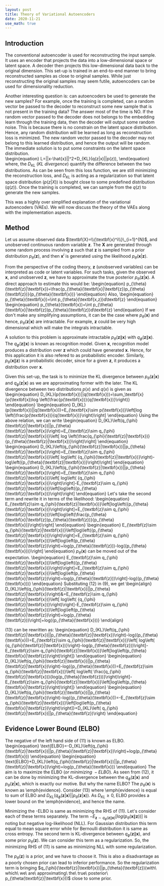 ```yaml
---
layout: post
title: Theory of Variational Autoencoders
date: 2020-11-21
use_math: true
---
```


## Introduction
The conventional autoencoder is used for reconstructing the input sample. It uses an encoder that projects the data into a low-dimensional space or latent space. A decoder then projects this low-dimensional data back to the original dimension. This set-up is trained in an end-to-end manner to bring reconstructed samples as close to original samples. While just reconstructing the original samples may seem futile, autoencoders can be used for dimensionality reduction. 

Another interesting question is: can autoencoders be used to generate the new samples? For example, once the training is completed, can a random vector be passed to the decoder to reconstruct some new sample that is not present in the training data? The answer most of the time is NO. If the random vector passed to the decoder does not belongs to the embedding learn through the training data, then the decoder will output some random noise. This is because there is no constrain on the latent space distribution. Hence, any random distribution will be learned as long as reconstruction loss is minimized. The new random vector passed to the decoder may not belong to this learned distribution, and hence the output will be random. The immediate solution is to put some constraints on the latent space distribution.  
\begin{equation}
L=||x-\hat{x}||^2+D_{KL}(q(z|x)||p(z)),
\end{equation}
where, the $D_{KL}$ $(KL\ divergence)$ quantify the difference between the two distributions. As can be seen from this loss function, we are still minimizing the reconstruction loss, and $D_{KL}$  is acting as a regularization so that latent space distribution $(p(z|X))$ is bought close to some predefined distribution $(q(z))$. Once the training is completed, we can sample from the $q(z)$ to generate the new samples. 

This was a  highly over simplified explanation of the variational autoencoders (VAEs). We will now discuss the theory of the VAEs along with the implementation aspects.

## Method
Let us assume observed data $\textbf{X}=\\{\textbf{x}^i\\}\_{i=1}^{N}$, and unobserved continuous random variable $\textbf{z}$. The $\textbf{X}$ are generated through some random process involving $\textbf{z}$ such that $\textbf{z}$ is sampled from a prior distribution $p_{\theta}(\textbf{z})$, and then $\textbf{x}^i$ is generated using the likelihood $p_{\theta}(\textbf{x}|\textbf{z})$.

From the perspective of the coding theory, $\textbf{z}$ (unobserved variables) can be interpreted as code or latent variables. For such tasks, given the observed $\textbf{x}$, and unobserved $\textbf{z}$, we have to approximate the true posterior $p_{\theta}(\textbf{z}|\textbf{x})$. A direct approach to estimate this would be:
\begin{equation}
p_{\theta}(\textbf{z}|\textbf{x})=\frac{p_{\theta}(\textbf{x}|\textbf{z})p_{\theta}(\textbf{z})}{p_{\theta}(\textbf{x})}
\end{equation}
Also,
\begin{equation}
p_{\theta}(\textbf{x})=\int p_{\theta}(\textbf{x,z})d\textbf{z} 
\end{equation}
\begin{equation}
p_{\theta}(\textbf{x})=\int p_{\theta}(\textbf{x}|\textbf{z})p_{\theta}(\textbf{z})d\textbf{z}
\end{equation}
If we don't make any simplifying assumptions, it can be the case where $p_{\theta}(\textbf{x})$ and hence, $p_{\theta}(\textbf{z}|\textbf{x})$ are intractable. For example, $\textbf{z}$ could be very high dimensional which will make the integrals intractable. 

A solution to this problem is approximate intractable $p_{\theta}(\textbf{z}\|\textbf{x})$ with $q_{\phi}(\textbf{z}\|\textbf{x})$. The $q_{\phi}(\textbf{z}\|\textbf{x})$ is known as recognition model. Given $\textbf{x}$, recognition model produces a distribution over $\textbf{z}$ which could have generated $\textbf{x}$. Hence, for this application it is also refered to as  probabilistic encoder. Similarly, $p_{\theta}(\textbf{x}\|\textbf{z})$ is a probabilistic decoder, since for a given $\textbf{z}$, it produces a distribution over $\textbf{x}$. 

Given this set-up, the task is to minimize the KL divergence between  $p_{\theta}(\textbf{z}|\textbf{x})$ and $q_{\phi}(\textbf{z}|\textbf{x})$ as we are approximating former with the later. The KL divergence between two distributions $p(x)$ and $q(x)$ is given as
\begin{equation}
D_{KL}(p(\textbf{x})||q(\textbf{x}))=\sum_\textbf{x}{p(\textbf{x})log \left(\frac{p(\textbf{x})}{q(\textbf{x})}\right)}
\end{equation}
\begin{equation}
D_{KL}(p(\textbf{x})||q(\textbf{x}))=E_{\textbf{x}\sim p(\textbf{x})}\left[log \left(\frac{p(\textbf{x})}{q(\textbf{x})}\right)\right]
\end{equation}
Using the above relation, we can write
\begin{equation}
D_{KL}\left(q_{\phi}(\textbf{z}|\textbf{x})||p_{\theta}(\textbf{z}|\textbf{x})\right)=E_{\textbf{z}\sim q_{\phi}(\textbf{z}|\textbf{x})}\left[ log \left(\frac{q_{\phi}(\textbf{z}|\textbf{x})}{p_{\theta}(\textbf{z}|\textbf{x})}\right)\right]
\end{equation}
\begin{equation}
D_{KL}\left(q_{\phi}(\textbf{z}|\textbf{x})||p_{\theta}(\textbf{z}|\textbf{x})\right)=E_{\textbf{z}\sim q_{\phi}(\textbf{z}|\textbf{x})}\left[ log\left( {q_{\phi}(\textbf{z}|\textbf{x})}\right)-log\left({p_{\theta}(\textbf{z}|\textbf{x})}\right)\right]
\end{equation}
\begin{equation}
D_{KL}\left(q_{\phi}(\textbf{z}|\textbf{x})||p_{\theta}(\textbf{z}|\textbf{x})\right)=E_{\textbf{z}\sim q_{\phi}(\textbf{z}|\textbf{x})}\left[ log\left( {q_{\phi}(\textbf{z}|\textbf{x})}\right)\right]-E_{\textbf{z}\sim q_{\phi}(\textbf{z}|\textbf{x})}\left[log\left({p_{\theta}(\textbf{z}|\textbf{x})}\right)\right]
\end{equation}
Let's take the second term and rewrite it in terms of the likelihood:
\begin{equation}
E_{\textbf{z}\sim q_{\phi}(\textbf{z}|\textbf{x})}\left[log\left({p_{\theta}(\textbf{z}|\textbf{x})}\right)\right]=E_{\textbf{z}\sim q_{\phi}(\textbf{z}|\textbf{x})}\left[log\left(\frac{p_{\theta}(\textbf{x}|\textbf{z})p_{\theta}(\textbf{z})}{p_{\theta}(\textbf{x})}\right)\right]
\end{equation}
\begin{equation}
E_{\textbf{z}\sim q_{\phi}(\textbf{z}|\textbf{x})}\left[log\left({p_{\theta}(\textbf{z}|\textbf{x})}\right)\right]=E_{\textbf{z}\sim q_{\phi}(\textbf{z}|\textbf{x})}\left[log\left(p_{\theta}(\textbf{x}|\textbf{z})\right)+log(p_{\theta}(\textbf{z}))-log({p_{\theta}(\textbf{x}))}\right]
\end{equation}
$p_{\theta}(\textbf{x})$ can be moved out of the expectation. 
\begin{equation}
E_{\textbf{z}\sim q_{\phi}(\textbf{z}|\textbf{x})}\left[log\left({p_{\theta}(\textbf{z}|\textbf{x})}\right)\right]=E_{\textbf{z}\sim q_{\phi}(\textbf{z}|\textbf{x})}\left[log\left(p_{\theta}(\textbf{x}|\textbf{z})\right)+log(p_{\theta}(\textbf{z}))\right]-log({p_{\theta}(\textbf{x}))}
\end{equation}
Substituting $(12)$ in $(9)$, we get
\begin{align}
D_{KL}\left(q_{\phi}(\textbf{z}|\textbf{x})||p_{\theta}(\textbf{z}|\textbf{x})\right)&=E_{\textbf{z}\sim q_{\phi}(\textbf{z}|\textbf{x})}\left[ log\left( {q_{\phi}(\textbf{z}|\textbf{x})}\right)\right]-E_{\textbf{z}\sim q_{\phi}(\textbf{z}|\textbf{x})}\left[log\left(p_{\theta}(\textbf{x}|\textbf{z})\right)+log(p_{\theta}(\textbf{z}))\right]+log({p_{\theta}(\textbf{x}))}
\end{align}

$(13)$ can be rewritten as:
\begin{equation}
D_{KL}\left(q_{\phi}(\textbf{z}|\textbf{x})||p_{\theta}(\textbf{z}|\textbf{x})\right)-log({p_{\theta}(\textbf{x}))=E_{\textbf{z}\sim q_{\phi}(\textbf{z}|\textbf{x})}\left[ log\left( {q_{\phi}(\textbf{z}|\textbf{x})}\right)-log(p_{\theta}(\textbf{z}))\right]-E_{\textbf{z}\sim q_{\phi}(\textbf{z}|\textbf{x})}\left[log\left(p_{\theta}(\textbf{x}|\textbf{z})\right)\right]}
\end{equation}
\begin{equation}
D_{KL}\left(q_{\phi}(\textbf{z}|\textbf{x})||p_{\theta}(\textbf{z}|\textbf{x})\right)-log({p_{\theta}(\textbf{x}))=E_{\textbf{z}\sim q_{\phi}(\textbf{z}|\textbf{x})}\left[ log\left( \frac{q_{\phi}(\textbf{z}|\textbf{x})}{log(p_{\theta}(\textbf{z}))}\right)\right]-E_{\textbf{z}\sim q_{\phi}(\textbf{z}|\textbf{x})}\left[log\left(p_{\theta}(\textbf{x}|\textbf{z})\right)\right]}
\end{equation}
\begin{equation}
D_{KL}\left(q_{\phi}(\textbf{z}|\textbf{x})||p_{\theta}(\textbf{z}|\textbf{x})\right)-log({p_{\theta}(\textbf{x}))=-E_{\textbf{z}\sim q_{\phi}(\textbf{z}|\textbf{x})}\left[log\left(p_{\theta}(\textbf{x}|\textbf{z})\right)\right]}+D_{KL}\left( q_{\phi}(\textbf{z}|\textbf{x})||p_{\theta}(\textbf{z})\right)
\end{equation}

## Evidence Lower Bound (ELBO)

The negative of the left hand side of $(11)$ is known as ELBO. 
\begin{equation}
\text{ELBO}=-D_{KL}\left(q_{\phi}(\textbf{z}\|\textbf{x})||p_{\theta}(\textbf{z}\|\textbf{x})\right)+log(p_{\theta}(\textbf{x}))
\end{equation}
\begin{equation}
\text{ELBO}+D_{KL}\left(q_{\phi}(\textbf{z}|\textbf{x})||p_{\theta}(\textbf{z}|\textbf{x})\right)=log(p_{\theta}(\textbf{x}))
\end{equation}
The aim is to maximize the ELBO $(or\ minimizing\ -ELBO)$. As seen from $(12)$, it can be done by minimizing the KL-divergence between the $q_{\phi}(\textbf{z}|\textbf{x})$ and $p_{\theta}(\textbf{z}|\textbf{x})$, which is exactly our motive. But why the name ELBO? The $p_{\theta}(\textbf{x})$ is known as \emph{evidence}. Consider (13) where \emph{evidence} is equal to sum of ELBO and $D_{KL}\left(q_{\phi}(\textbf{z}|\textbf{x})||p_{\theta}(\textbf{z}|\textbf{x})\right)$. As $D_{KL}\geq 0$, ELBO provides a lower bound on the \emph{evidence}, and hence the name. 

Minimizing the -ELBO is same as minimizing the RHS of $(11)$. Let's consider each of these terms separately. The term $-E_{\textbf{z}\sim q_{\phi}(\textbf{z}\|\textbf{x})}\left[log\left(p_{\theta}(\textbf{x}\|\textbf{z})\right)\right]$ is noting but negative log-likelihood (NLL). For Gaussian distribution this term equal to mean square error while for Bernoulli distribution it is same as cross entropy. The second term is KL-divergence between $q_{\phi}(\textbf{z}\|\textbf{x})$, and some prior $p_{\theta}(\textbf{z})$. We can consider this term as a regularization. So, the minimizing RHS of $(11)$ is same as minimizing  NLL with some regularization.  

The $p_{\theta}(\textbf{z})$ is a prior, and we have to choose it. This is also a disadvantage as a poorly chosen prior can lead to inferior performance. So the regularization term is bringing $q_{\phi}(\textbf{z}\|\textbf{x})||p_{\theta}(\textbf{z})(with\ which\ we\ are\ approximating\ the\ true\ posterior\  p_{\theta(\textbf{z}|\textbf{x}))$ close to some prior. 
